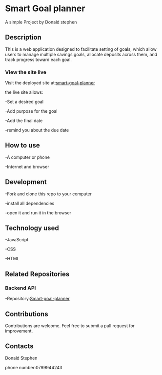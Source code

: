 # Smart Goal planner

A simple Project by Donald stephen

## Description

This is a web application designed to facilitate setting of goals, which allow users to manage multiple savings goals, allocate deposits across them, and track progress toward each goal.

### View the site live 

Visit the deployed site at:[smart-goal-planner](https://d0nn-opsbyte.github.io/smart-goal-planner/)

the live site allows:

-Set a desired goal

-Add purpose for the goal

-Add the final date

-remind you about the due date

## How to use 

-A computer or phone

-Internet and browser

## Development

 -Fork and clone this repo to your computer

 -install all dependencies

 -open it and run it in the browser

 ## Technology used

 -JavaScript

 -CSS

 -HTML

 ## Related Repositories

 ### Backend API

 -Repository:[Smart-goal-planner](https://d0nn-opsbyte.github.io/smart-goal-planner/)

 

 ## Contributions

 Contributions are welcome. Feel free to submit a pull request for improvement.

## Contacts

 Donald Stephen

 phone number:0799944243 

